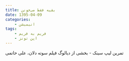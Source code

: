 ```yaml
---
title: بقیه فقط می‌خونن
date: 1395-04-09
categories:
    - انیمیشن
tags:
    - فریم به فریم
    - اپن تونز
---
```


تمرین لیپ سینک - بخشی از دیالوگ فیلم سوته دلان، علی حاتمی

<div id="15046274024618581"><script type="text/JavaScript" src="https://www.aparat.com/embed/YI4wE?data[rnddiv]=15046274024618581&data[responsive]=yes"></script></div>
